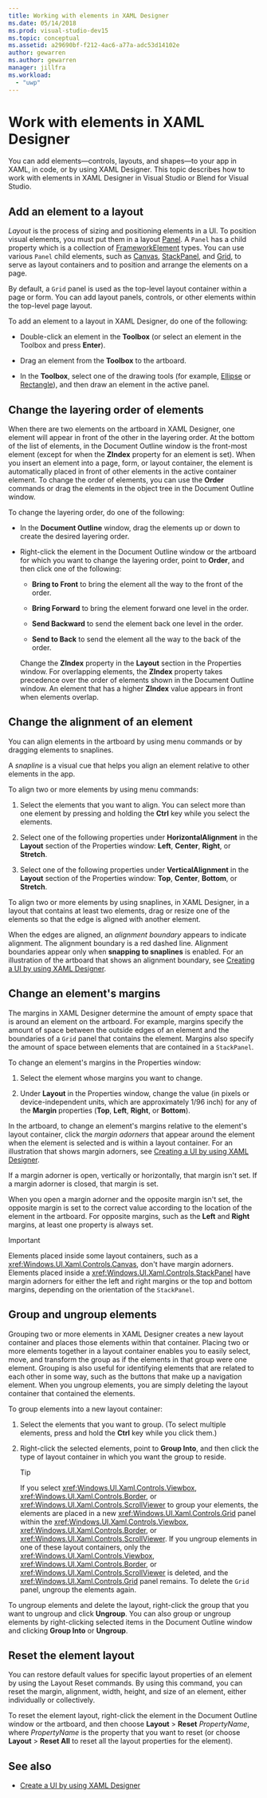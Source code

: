 ```yaml
---
title: Working with elements in XAML Designer
ms.date: 05/14/2018
ms.prod: visual-studio-dev15
ms.topic: conceptual
ms.assetid: a29690bf-f212-4ac6-a77a-adc53d14102e
author: gewarren
ms.author: gewarren
manager: jillfra
ms.workload:
  - "uwp"
---
```

# Work with elements in XAML Designer

You can add elements—controls, layouts, and shapes—to your app in XAML, in code, or by using XAML Designer. This topic describes how to work with elements in XAML Designer in Visual Studio or Blend for Visual Studio.

## Add an element to a layout

*Layout* is the process of sizing and positioning elements in a UI. To position visual elements, you must put them in a layout [Panel](/uwp/api/Windows.UI.Xaml.Controls.Panel). A  `Panel` has a child property which is a collection of [FrameworkElement](/uwp/api/Windows.UI.Xaml.FrameworkElement) types. You can use various  `Panel` child elements, such as [Canvas](/uwp/api/Windows.UI.Xaml.Controls.Canvas), [StackPanel](/uwp/api/Windows.UI.Xaml.Controls.StackPanel), and [Grid](/uwp/api/Windows.UI.Xaml.Controls.Grid), to serve as layout containers and to position and arrange the elements on a page.

By default, a `Grid` panel is used as the top-level layout container within a page or form. You can add layout panels, controls, or other elements within the top-level page layout.

To add an element to a layout in XAML Designer, do one of the following:

- Double-click an element in the **Toolbox** (or select an element in the Toolbox and press **Enter**).

- Drag an element from the **Toolbox** to the artboard.

- In the **Toolbox**, select one of the drawing tools (for example, [Ellipse](/uwp/api/Windows.UI.Xaml.Shapes.Ellipse) or [Rectangle](/uwp/api/Windows.UI.Xaml.Shapes.Rectangle)), and then draw an element in the active panel.

## Change the layering order of elements

When there are two elements on the artboard in XAML Designer, one element will appear in front of the other in the layering order. At the bottom of the list of elements, in the Document Outline window is the front-most element (except for when the **ZIndex** property for an element is set). When you insert an element into a page, form, or layout container, the element is automatically placed in front of other elements in the active container element. To change the order of elements, you can use the **Order** commands or drag the elements in the object tree in the Document Outline window.

To change the layering order, do one of the following:

- In the **Document Outline** window, drag the elements up or down to create the desired layering order.

- Right-click the element in the Document Outline window or the artboard for which you want to change the layering order, point to **Order**, and then click one of the following:

   - **Bring to Front** to bring the element all the way to the front of the order.

   - **Bring Forward** to bring the element forward one level in the order.

   - **Send Backward** to send the element back one level in the order.

   - **Send to Back** to send the element all the way to the back of the order.

   Change the **ZIndex** property in the **Layout** section in the Properties window. For overlapping elements, the **ZIndex** property takes precedence over the order of elements shown in the Document Outline window. An element that has a higher **ZIndex** value appears in front when elements overlap.

## Change the alignment of an element

You can align elements in the artboard by using menu commands or by dragging elements to snaplines.

A *snapline* is a visual cue that helps you align an element relative to other elements in the app.

To align two or more elements by using menu commands:

1.  Select the elements that you want to align. You can select more than one element by pressing and holding the **Ctrl** key while you select the elements.

2.  Select one of the following properties under **HorizontalAlignment** in the **Layout** section of the Properties window: **Left**, **Center**, **Right**, or **Stretch**.

3.  Select one of the following properties under **VerticalAlignment** in the **Layout** section of the Properties window: **Top**, **Center**, **Bottom**, or **Stretch**.

To align two or more elements by using snaplines, in XAML Designer, in a layout that contains at least two elements, drag or resize one of the elements so that the edge is aligned with another element.

When the edges are aligned, an *alignment boundary* appears to indicate alignment. The alignment boundary is a red dashed line. Alignment boundaries appear only when **snapping to snaplines** is enabled. For an illustration of the artboard that shows an alignment boundary, see [Creating a UI by using XAML Designer](../designers/creating-a-ui-by-using-xaml-designer-in-visual-studio.md).

## Change an element's margins

The margins in XAML Designer determine the amount of empty space that is around an element on the artboard. For example, margins specify the amount of space between the outside edges of an element and the boundaries of a  `Grid` panel that contains the element. Margins also specify the amount of space between elements that are contained in a `StackPanel`.

To change an element's margins in the Properties window:

1.  Select the element whose margins you want to change.

2.  Under **Layout** in the Properties window, change the value (in pixels or device-independent units, which are approximately 1/96 inch) for any of the **Margin** properties (**Top**, **Left**, **Right**, or **Bottom**).

In the artboard, to change an element's margins relative to the element's layout container, click the *margin adorners* that appear around the element when the element is selected and is within a layout container. For an illustration that shows margin adorners, see [Creating a UI by using XAML Designer](../designers/creating-a-ui-by-using-xaml-designer-in-visual-studio.md).

If a margin adorner is open, vertically or horizontally, that margin isn't set. If a margin adorner is closed, that margin is set.

When you open a margin adorner and the opposite margin isn't set, the opposite margin is set to the correct value according to the location of the element in the artboard. For opposite margins, such as the **Left** and **Right** margins, at least one property is always set.

> [!IMPORTANT]
> Elements placed inside some layout containers, such as a <xref:Windows.UI.Xaml.Controls.Canvas>, don't have margin adorners. Elements placed inside a <xref:Windows.UI.Xaml.Controls.StackPanel> have margin adorners for either the left and right margins or the top and bottom margins, depending on the orientation of the `StackPanel`.

## Group and ungroup elements

Grouping two or more elements in XAML Designer creates a new layout container and places those elements within that container. Placing two or more elements together in a layout container enables you to easily select, move, and transform the group as if the elements in that group were one element. Grouping is also useful for identifying elements that are related to each other in some way, such as the buttons that make up a navigation element. When you ungroup elements, you are simply deleting the layout container that contained the elements.

To group elements into a new layout container:

1. Select the elements that you want to group. (To select multiple elements, press and hold the **Ctrl** key while you click them.)

2. Right-click the selected elements, point to **Group Into**, and then click the type of layout container in which you want the group to reside.

    > [!TIP]
    > If you select <xref:Windows.UI.Xaml.Controls.Viewbox>, <xref:Windows.UI.Xaml.Controls.Border>, or <xref:Windows.UI.Xaml.Controls.ScrollViewer> to group your elements, the elements are placed in a new <xref:Windows.UI.Xaml.Controls.Grid> panel within the <xref:Windows.UI.Xaml.Controls.Viewbox>, <xref:Windows.UI.Xaml.Controls.Border>, or <xref:Windows.UI.Xaml.Controls.ScrollViewer>. If you ungroup elements in one of these layout containers, only the <xref:Windows.UI.Xaml.Controls.Viewbox>, <xref:Windows.UI.Xaml.Controls.Border>, or <xref:Windows.UI.Xaml.Controls.ScrollViewer> is deleted, and the <xref:Windows.UI.Xaml.Controls.Grid> panel remains. To delete the `Grid` panel, ungroup the elements again.

To ungroup elements and delete the layout, right-click the group that you want to ungroup and click **Ungroup**. You can also group or ungroup elements by right-clicking selected items in the Document Outline window and clicking **Group Into** or **Ungroup**.

## Reset the element layout

You can restore default values for specific layout properties of an element by using the Layout Reset commands. By using this command, you can reset the margin, alignment, width, height, and size of an element, either individually or collectively.

To reset the element layout, right-click the element in the Document Outline window or the artboard, and then choose **Layout** > **Reset** *PropertyName*, where *PropertyName* is the property that you want to reset (or choose **Layout** > **Reset All** to reset all the layout properties for the element).

## See also

- [Create a UI by using XAML Designer](../designers/creating-a-ui-by-using-xaml-designer-in-visual-studio.md)
